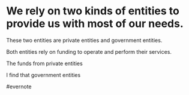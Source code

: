 # We rely on two kinds of entities to provide us with most of our needs.

These two entities are private entities and government entities.

Both entities rely on funding to operate and perform their services.

The funds from private entities

I find that government entities

\#evernote

